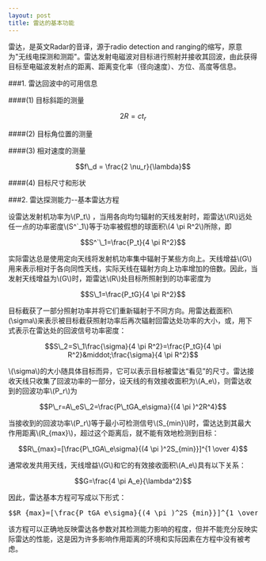 ```yaml
---
layout: post
title: 雷达的基本功能
---
```

雷达，是英文Radar的音译，源于radio detection and ranging的缩写，原意为"无线电探测和测距"。雷达发射电磁波对目标进行照射并接收其回波，由此获得目标至电磁波发射点的距离、距离变化率（径向速度）、方位、高度等信息。

###1. 雷达回波中的可用信息

####(1) 目标斜距的测量

$$2R=ct_r$$

####(2) 目标角位置的测量

####(3) 相对速度的测量

$$f\_d = \frac{2 \nu_r}{\lambda}$$

####(4) 目标尺寸和形状

###2. 雷达探测能力--基本雷达方程

设雷达发射机功率为\\(P\_t\\) ，当用各向均匀辐射的天线发射时，距雷达\\(R\\)远处任一点的功率密度\\(S^`_1\\)等于功率被假想的球面积\\(4 \pi R^2\\)所除，即

$$S^`\_1=\frac{P_t}{4 \pi R^2}$$

实际雷达总是使用定向天线将发射机功率集中辐射于某些方向上。天线增益\\(G\\)用来表示相对于各向同性天线，实际天线在辐射方向上功率增加的倍数。因此，当发射天线增益为\\(G\\)时，距雷达\\(R\\)处目标所照射到的功率密度为

$$S\_1=\frac{P_tG}{4 \pi R^2}$$

目标截获了一部分照射功率并将它们重新辐射于不同方向。用雷达截面积\\(\sigma\\)来表示被目标截获照射功率后再次辐射回雷达处功率的大小，或，用下式表示在雷达处的回波信号功率密度：

$$S\_2=S\_1\frac{\sigma}{4 \pi R^2}=\frac{P_tG}{4 \pi R^2}&middot;\frac{\sigma}{4 \pi R^2}$$

\\(\sigma\\)的大小随具体目标而异，它可以表示目标被雷达“看见”的尺寸。雷达接收天线只收集了回波功率的一部分，设天线的有效接收面积为\\(A\_e\\)，则雷达收到的回波功率\\(P_r\\)为

$$P\_r=A\_eS\_2=\frac{P\_tGA_e\sigma}{(4 \pi )^2R^4}$$

当接收到的回波功率\\(P\_r\\)等于最小可检测信号\\(S\_{min}\\)时，雷达达到其最大作用距离\\(R_{max}\\)，超过这个距离后，就不能有效地检测到目标：

$$R\_{max}=[\frac{P\_tGA\_e\sigma}{(4 \pi )^2S_{min}}]^{1 \over 4}$$

通常收发共用天线，天线增益\\(G\\)和它的有效接收面积\\(A_e\\)具有以下关系：

$$G=\frac{4 \pi A_e}{\lambda^2}$$

因此，雷达基本方程可写成以下形式：

<pre>$$R_{max}=[\frac{P_tGA_e\sigma}{(4 \pi )^2S_{min}}]^{1 \over 4}=[\frac{P_tA^2_e\sigma}{4 \pi \lambda^2S_{min}}]^{1 \over 4}$$</pre>

该方程可以正确地反映雷达各参数对其检测能力影响的程度，但并不能充分反映实际雷达的性能，这是因为许多影响作用距离的环境和实际因素在方程中没有被考虑。
